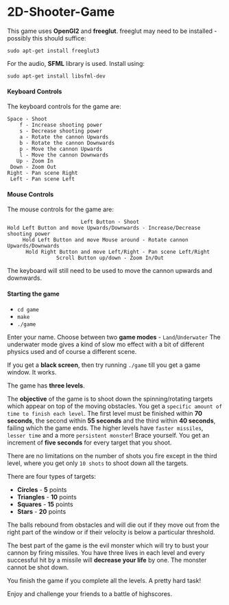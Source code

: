 # 2D-Shooter-Game

This game uses **OpenGl2** and **freeglut**.
freeglut may need to be installed - possibly this should suffice:

`sudo apt-get install freeglut3`

For the audio, **SFML** library is used. Install using:

`sudo apt-get install libsfml-dev`

#### Keyboard Controls

The keyboard controls for the game are:

	Space - Shoot
	    f - Increase shooting power
	    s - Decrease shooting power
	    a - Rotate the cannon Upwards
	    b - Rotate the cannon Downwards
	    p - Move the cannon Upwards
	    l - Move the cannon Downwards
	   Up - Zoom In
	 Down - Zoom Out
	Right - Pan scene Right
	 Left - Pan scene Left

#### Mouse Controls

The mouse controls for the game are:

 							Left Button - Shoot
	Hold Left Button and move Upwards/Downwards - Increase/Decrease shooting power
	     Hold Left Button and move Mouse around - Rotate cannon Upwards/Downwards
	      Hold Right Button and move Left/Right - Pan scene Left/Right
			      	Scroll Button up/down - Zoom In/Out

The keyboard will still need to be used to move the cannon upwards and downwards.

#### Starting the game

- `cd game`
- `make`
- `./game`

Enter your name.
Choose between two **game modes** - `Land`/`Underwater`
The underwater mode gives a kind of slow mo effect with a bit of different physics used and of course a different scene.

If you get a **black screen**, then try running `./game` till you get a game window. It works.

The game has **three levels**.

The **objective** of the game is to shoot down the spinning/rotating targets which appear on top of the moving obstacles.
You get a `specific amount of time to finish each level`.
The first level must be finished within **70 seconds**, the second within **55 seconds** and the third within **40 seconds**, failing which the game ends.
The higher levels have `faster missiles`, `lesser time` and a more `persistent monster`! Brace yourself.
You get an increment of **five seconds** for every target that you shoot.

There are no limitations on the number of shots you fire except in the third level, where you get only `10 shots` to shoot down all the targets.

There are four types of targets:

- **Circles**	- **5** points
- **Triangles**	- **10** points
- **Squares**	- **15** points
- **Stars**	- **20** points

The balls rebound from obstacles and will die out if they move out from the right part of the window or if their velocity is below a particular threshold.

The best part of the game is the evil monster which will try to bust your cannon by firing missiles.
You have three lives in each level and every successful hit by a missile will **decrease your life** by one.
The monster cannot be shot down.

You finish the game if you complete all the levels. A pretty hard task!

Enjoy and challenge your friends to a battle of highscores.
